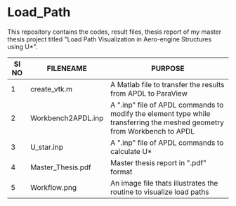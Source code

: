 # Load_Path
This repository contains the codes, result files, thesis report of my master thesis project titled "Load Path Visualization in Aero-engine Structures using U*".




| SI NO | FILENEAME          | PURPOSE                                                              |
| ----- | ------------------ | -------------------------------------------------------------------- |
| 1     | create_vtk.m       | A Matlab file to transfer the results from APDL to ParaView          |
| 2     | Workbench2APDL.inp | A ".inp"  file of APDL commands to modify the element type while transferring the meshed geometry from Workbench to APDL        |
| 3     | U_star.inp         | A ".inp" file of APDL commands to calculate U*                       |
| 4     | Master_Thesis.pdf  | Master thesis report in ".pdf" format                                |
| 5     | Workflow.png       | An image file thats illustrates the routine to visualize load paths  |

